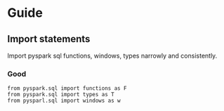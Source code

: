 #  Guide
## Import statements
Import pyspark sql functions, windows, types narrowly and consistently.
### Good
```
from pyspark.sql import functions as F
from pyspark.sql import types as T
from pysparl.sql import windows as w
```

